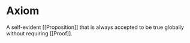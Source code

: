 # Axiom
A self-evident [[Proposition]] that is always accepted to be true globally without requiring [[Proof]].